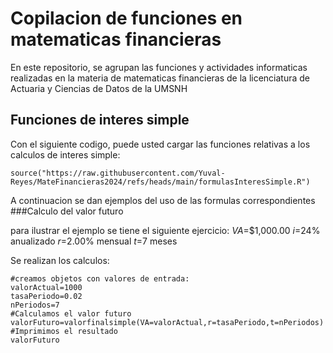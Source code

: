 # Copilacion de funciones en matematicas financieras 

En este repositorio, se agrupan las funciones y actividades informaticas realizadas en la materia de matematicas financieras de la licenciatura de Actuaria y Ciencias de Datos de la UMSNH

## Funciones de interes simple

Con el siguiente codigo, puede usted cargar las funciones relativas a los calculos de interes simple:

```{r}
source("https://raw.githubusercontent.com/Yuval-Reyes/MateFinancieras2024/refs/heads/main/formulasInteresSimple.R")
```
A continuacion se dan ejemplos del uso de las formulas correspondientes
###Calculo del valor futuro


para ilustrar el ejemplo se tiene el siguiente ejercicio:
$VA$=$1,000.00
$i$=24% anualizado
$r$=2.00% mensual
$t$=7 meses

Se realizan los calculos:
```(r)
#creamos objetos con valores de entrada:
valorActual=1000
tasaPeriodo=0.02
nPeriodos=7
#Calculamos el valor futuro
valorFuturo=valorfinalsimple(VA=valorActual,r=tasaPeriodo,t=nPeriodos)
#Imprimimos el resultado
valorFuturo
```

